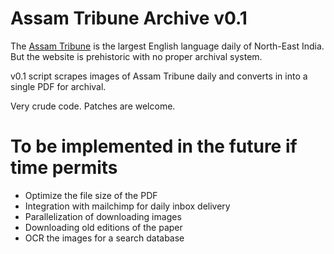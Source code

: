 # Assam Tribune Archive v0.1

The [Assam Tribune](http://assamtribune.com) is the largest English language daily of North-East India. But the website is prehistoric with no proper archival system.

v0.1 script scrapes images of Assam Tribune daily and converts in into a single PDF for archival.

Very crude code. Patches are welcome. 

# To be implemented in the future if time permits

* Optimize the file size of the PDF
* Integration with mailchimp for daily inbox delivery
* Parallelization of downloading images
* Downloading old editions of the paper
* OCR the images for a search database



